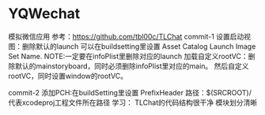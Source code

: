 # YQWechat
模拟微信应用 参考：https://github.com/tbl00c/TLChat
commit-1 
设置启动视图：删除默认的launch 可以在buildsetting里设置 Asset Catalog Launch Image Set Name. 
NOTE:一定要在infoPlist里删除对应的launch
加载自定义rootVC：删除默认的mainstoryboard，同时必须删除infoPlist里对应的main。
然后自定义rootVC，同时设置window的rootVC。

commit-2
添加PCH:在buildSetting里设置 PrefixHeader 路径：$(SRCROOT)/ 代表xcodeproj工程文件所在路径
学习： TLChat的代码结构很干净 模块划分清晰 
